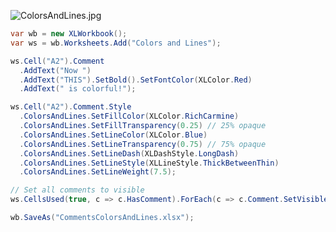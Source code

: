 ![ColorsAndLines.jpg](http://download-codeplex.sec.s-msft.com/Download?ProjectName=closedxml&DownloadId=320483 "ColorsAndLines.jpg")  

```c#
var wb = new XLWorkbook();
var ws = wb.Worksheets.Add("Colors and Lines");

ws.Cell("A2").Comment
  .AddText("Now ")
  .AddText("THIS").SetBold().SetFontColor(XLColor.Red)
  .AddText(" is colorful!");

ws.Cell("A2").Comment.Style
  .ColorsAndLines.SetFillColor(XLColor.RichCarmine)
  .ColorsAndLines.SetFillTransparency(0.25) // 25% opaque
  .ColorsAndLines.SetLineColor(XLColor.Blue)
  .ColorsAndLines.SetLineTransparency(0.75) // 75% opaque
  .ColorsAndLines.SetLineDash(XLDashStyle.LongDash)
  .ColorsAndLines.SetLineStyle(XLLineStyle.ThickBetweenThin)
  .ColorsAndLines.SetLineWeight(7.5);

// Set all comments to visible
ws.CellsUsed(true, c => c.HasComment).ForEach(c => c.Comment.SetVisible());

wb.SaveAs("CommentsColorsAndLines.xlsx");
```
